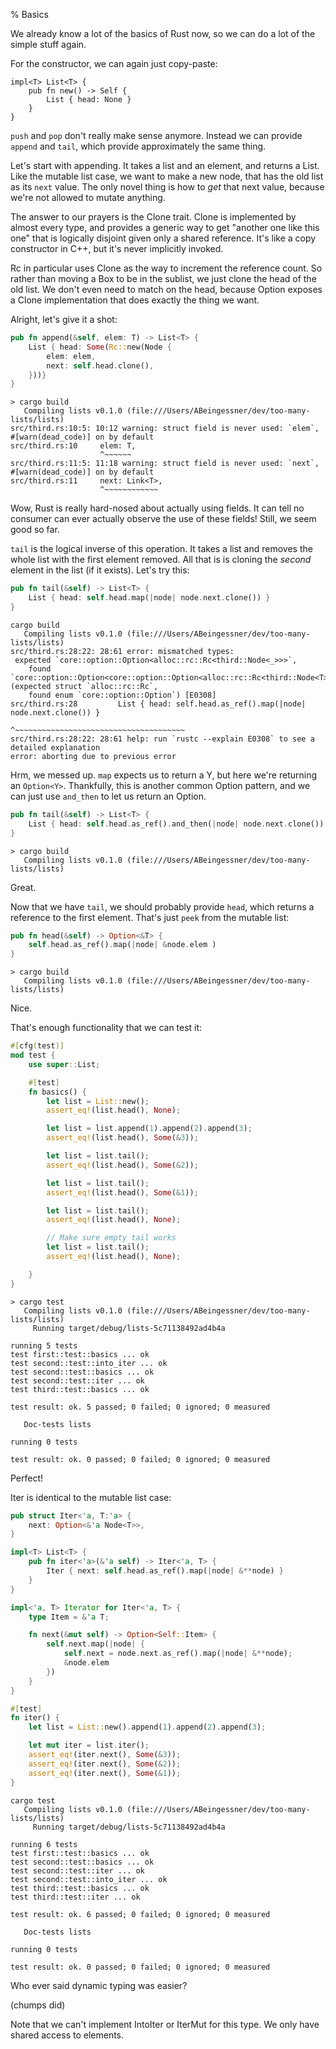 % Basics

We already know a lot of the basics of Rust now, so we can do a lot of the
simple stuff again.

For the constructor, we can again just copy-paste:

```
impl<T> List<T> {
    pub fn new() -> Self {
        List { head: None }
    }
}
```

`push` and `pop` don't really make sense anymore. Instead we can provide
`append` and `tail`, which provide approximately the same thing.

Let's start with appending. It takes a list and an element, and returns a
List. Like the mutable list case, we want to make a new node, that has the old
list as its `next` value. The only novel thing is how to *get* that next value,
because we're not allowed to mutate anything.

The answer to our prayers is the Clone trait. Clone is implemented by almost
every type, and provides a generic way to get "another one like this one" that
is logically disjoint given only a shared reference. It's like a copy
constructor in C++, but it's never implicitly invoked.

Rc in particular uses Clone as the way to increment the reference count. So
rather than moving a Box to be in the sublist, we just clone the head of the
old list. We don't even need to match on the head, because Option exposes a
Clone implementation that does exactly the thing we want.

Alright, let's give it a shot:

```rust
pub fn append(&self, elem: T) -> List<T> {
    List { head: Some(Rc::new(Node {
        elem: elem,
        next: self.head.clone(),
    }))}
}
```

```text
> cargo build
   Compiling lists v0.1.0 (file:///Users/ABeingessner/dev/too-many-lists/lists)
src/third.rs:10:5: 10:12 warning: struct field is never used: `elem`, #[warn(dead_code)] on by default
src/third.rs:10     elem: T,
                    ^~~~~~~
src/third.rs:11:5: 11:18 warning: struct field is never used: `next`, #[warn(dead_code)] on by default
src/third.rs:11     next: Link<T>,
                    ^~~~~~~~~~~~~
```

Wow, Rust is really hard-nosed about actually using fields. It can tell no
consumer can ever actually observe the use of these fields! Still, we seem good
so far.

`tail` is the logical inverse of this operation. It takes a list and removes the
whole list with the first element removed. All that is is cloning the *second*
element in the list (if it exists). Let's try this:

```rust
pub fn tail(&self) -> List<T> {
    List { head: self.head.map(|node| node.next.clone()) }
}
```

```text
cargo build
   Compiling lists v0.1.0 (file:///Users/ABeingessner/dev/too-many-lists/lists)
src/third.rs:28:22: 28:61 error: mismatched types:
 expected `core::option::Option<alloc::rc::Rc<third::Node<_>>>`,
    found `core::option::Option<core::option::Option<alloc::rc::Rc<third::Node<T>>>>`
(expected struct `alloc::rc::Rc`,
    found enum `core::option::Option`) [E0308]
src/third.rs:28         List { head: self.head.as_ref().map(|node| node.next.clone()) }
                                     ^~~~~~~~~~~~~~~~~~~~~~~~~~~~~~~~~~~~~~~
src/third.rs:28:22: 28:61 help: run `rustc --explain E0308` to see a detailed explanation
error: aborting due to previous error
```

Hrm, we messed up. `map` expects us to return a Y, but here we're returning an
`Option<Y>`. Thankfully, this is another common Option pattern, and we can just
use `and_then` to let us return an Option.

```rust
pub fn tail(&self) -> List<T> {
    List { head: self.head.as_ref().and_then(|node| node.next.clone()) }
}
```

```text
> cargo build
   Compiling lists v0.1.0 (file:///Users/ABeingessner/dev/too-many-lists/lists)
```

Great.

Now that we have `tail`, we should probably provide `head`, which returns a
reference to the first element. That's just `peek` from the mutable list:

```rust
pub fn head(&self) -> Option<&T> {
    self.head.as_ref().map(|node| &node.elem )
}
```

```text
> cargo build
   Compiling lists v0.1.0 (file:///Users/ABeingessner/dev/too-many-lists/lists)
```

Nice.

That's enough functionality that we can test it:


```rust
#[cfg(test)]
mod test {
    use super::List;

    #[test]
    fn basics() {
        let list = List::new();
        assert_eq!(list.head(), None);

        let list = list.append(1).append(2).append(3);
        assert_eq!(list.head(), Some(&3));

        let list = list.tail();
        assert_eq!(list.head(), Some(&2));

        let list = list.tail();
        assert_eq!(list.head(), Some(&1));

        let list = list.tail();
        assert_eq!(list.head(), None);

        // Make sure empty tail works
        let list = list.tail();
        assert_eq!(list.head(), None);

    }
}
```

```text
> cargo test
   Compiling lists v0.1.0 (file:///Users/ABeingessner/dev/too-many-lists/lists)
     Running target/debug/lists-5c71138492ad4b4a

running 5 tests
test first::test::basics ... ok
test second::test::into_iter ... ok
test second::test::basics ... ok
test second::test::iter ... ok
test third::test::basics ... ok

test result: ok. 5 passed; 0 failed; 0 ignored; 0 measured

   Doc-tests lists

running 0 tests

test result: ok. 0 passed; 0 failed; 0 ignored; 0 measured
```

Perfect!

Iter is identical to the mutable list case:

```rust
pub struct Iter<'a, T:'a> {
    next: Option<&'a Node<T>>,
}

impl<T> List<T> {
    pub fn iter<'a>(&'a self) -> Iter<'a, T> {
        Iter { next: self.head.as_ref().map(|node| &**node) }
    }
}

impl<'a, T> Iterator for Iter<'a, T> {
    type Item = &'a T;

    fn next(&mut self) -> Option<Self::Item> {
        self.next.map(|node| {
            self.next = node.next.as_ref().map(|node| &**node);
            &node.elem
        })
    }
}
```

```rust
#[test]
fn iter() {
    let list = List::new().append(1).append(2).append(3);

    let mut iter = list.iter();
    assert_eq!(iter.next(), Some(&3));
    assert_eq!(iter.next(), Some(&2));
    assert_eq!(iter.next(), Some(&1));
}
```

```text
cargo test
   Compiling lists v0.1.0 (file:///Users/ABeingessner/dev/too-many-lists/lists)
     Running target/debug/lists-5c71138492ad4b4a

running 6 tests
test first::test::basics ... ok
test second::test::basics ... ok
test second::test::iter ... ok
test second::test::into_iter ... ok
test third::test::basics ... ok
test third::test::iter ... ok

test result: ok. 6 passed; 0 failed; 0 ignored; 0 measured

   Doc-tests lists

running 0 tests

test result: ok. 0 passed; 0 failed; 0 ignored; 0 measured
```

Who ever said dynamic typing was easier?

(chumps did)

Note that we can't implement IntoIter or IterMut for this type. We only have
shared access to elements.
